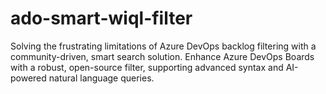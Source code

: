 # ado-smart-wiql-filter
Solving the frustrating limitations of Azure DevOps backlog filtering with a community-driven, smart search solution. Enhance Azure DevOps Boards with a robust, open-source filter, supporting advanced syntax and AI-powered natural language queries.

